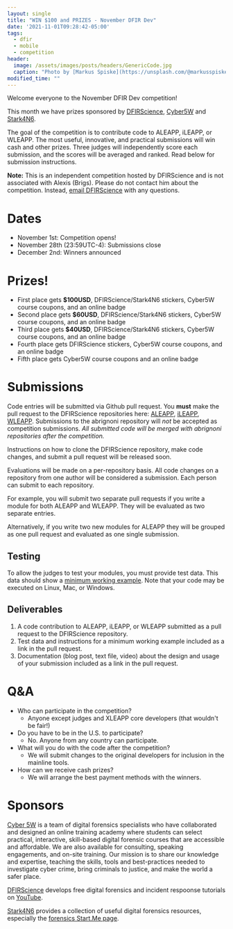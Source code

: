 ```yaml
---
layout: single
title: "WIN $100 and PRIZES - November DFIR Dev"
date: '2021-11-01T09:28:42-05:00'
tags:
  - dfir
  - mobile
  - competition
header:
  image: /assets/images/posts/headers/GenericCode.jpg
  caption: "Photo by [Markus Spiske](https://unsplash.com/@markusspiske?utm_source=unsplash&utm_medium=referral&utm_content=creditCopyText) on [Unsplash](https://unsplash.com/s/photos/amazon-web-services?utm_source=unsplash&utm_medium=referral&utm_content=creditCopyText)"
modified_time: ""
---
```


Welcome everyone to the November DFIR Dev competition!

This month we have prizes sponsored by [DFIRScience](https://dfir.science), [Cyber5W](https://www.cyber5w.com/) and [Stark4N6](https://www.stark4n6.com/).

The goal of the competition is to contribute code to ALEAPP, iLEAPP, or WLEAPP. The most useful, innovative, and practical submissions will win cash and other prizes. Three judges will independently score each submission, and the scores will be averaged and ranked. Read below for submission instructions.

**Note:** This is an independent competition hosted by DFIRScience and is not associated with Alexis (Brigs). Please do not contact him about the competition. Instead, [email DFIRScience](https://us5.list-manage.com/contact-form?u=3664f5bc2c4350bc7454f233d&form_id=42749486e45c8394701634ff776be7b8) with any questions.

# Dates

* November 1st: Competition opens!
* November 28th (23:59UTC-4): Submissions close
* December 2nd: Winners announced

# Prizes!

* First place gets **$100USD**, DFIRScience/Stark4N6 stickers, Cyber5W course coupons, and an online badge
* Second place gets **$60USD**, DFIRScience/Stark4N6 stickers, Cyber5W course coupons, and an online badge
* Third place gets **$40USD**, DFIRScience/Stark4N6 stickers, Cyber5W course coupons, and an online badge
* Fourth place gets DFIRScience stickers, Cyber5W course coupons, and an online badge
* Fifth place gets Cyber5W course coupons and an online badge

# Submissions

Code entries will be submitted via Github pull request. You **must** make the pull request to the DFIRScience repositories here: [ALEAPP](https://github.com/DFIRScience/ALEAPP), [iLEAPP](https://github.com/DFIRScience/iLEAPP), [WLEAPP](https://github.com/DFIRScience/ALEAPP). Submissions to the abrignoni repository will *not* be accepted as competition submissions. *All submitted code will be merged with abrignoni repositories after the competition.*

Instructions on how to clone the DFIRScience repository, make code changes, and submit a pull request will be released soon.

Evaluations will be made on a per-repository basis. All code changes on a repository from one author will be considered a submission. Each person can submit to each repository.

For example, you will submit two separate pull requests if you write a module for both ALEAPP and WLEAPP. They will be evaluated as two separate entries.

Alternatively, if you write two new modules for ALEAPP they will be grouped as one pull request and evaluated as one single submission.

## Testing

To allow the judges to test your modules, you must provide test data. This data should show a [minimum working example](https://en.wikipedia.org/wiki/Minimal_working_example). Note that your code may be executed on Linux, Mac, or Windows.

## Deliverables

1. A code contribution to ALEAPP, iLEAPP, or WLEAPP submitted as a pull request to the DFIRScience repository.
2. Test data and instructions for a minimum working example included as a link in the pull request.
3. Documentation (blog post, text file, video) about the design and usage of your submission included as a link in the pull request.

# Q&A

* Who can participate in the competition?
  * Anyone except judges and XLEAPP core developers (that wouldn't be fair!)
* Do you have to be in the U.S. to participate?
  * No. Anyone from any country can participate.
* What will you do with the code after the competition?
  * We will submit changes to the original developers for inclusion in the mainline tools.
* How can we receive cash prizes?
  * We will arrange the best payment methods with the winners.

# Sponsors

[Cyber 5W](http://www.cyber5w.com/) is a team of digital forensics specialists who have collaborated and designed an online training academy where students can select practical, interactive, skill-based digital forensic courses that are accessible and affordable. We are also available for consulting, speaking engagements, and on-site training. Our mission is to share our knowledge and expertise, teaching the skills, tools and best-practices needed to investigate cyber crime, bring criminals to justice, and make the world a safer place.

[DFIRScience](https://dfir.science) develops free digital forensics and incident respoonse tutorials on [YouTube](https://youtube.com/dfirscience).

[Stark4N6](https://www.stark4n6.com/2020/12/startme-up-forensic-edition.html) provides a collection of useful digital forensics resources, especially the [forensics Start.Me page](https://start.me/p/q6mw4Q/forensics).